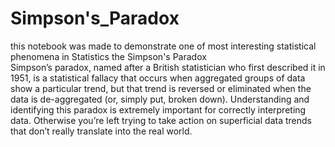 # Simpson's_Paradox
this notebook was made to demonstrate one of  most interesting statistical phenomena in Statistics the Simpson's Paradox <br>
Simpson’s paradox, named after a British statistician who first described it in 1951, is a statistical fallacy that occurs when aggregated groups of data show a particular trend, but that trend is reversed or eliminated when the data is de-aggregated (or, simply put, broken down). Understanding and identifying this paradox is extremely important for correctly interpreting data. Otherwise you’re left trying to take action on superficial data trends that don’t really translate into the real world.
